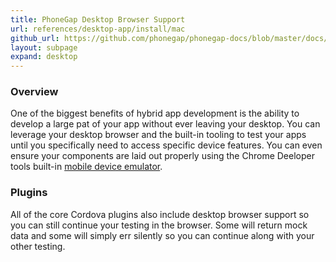 ```yaml
---
title: PhoneGap Desktop Browser Support
url: references/desktop-app/install/mac
github_url: https://github.com/phonegap/phonegap-docs/blob/master/docs/3-references/browser-support-guide.html.md
layout: subpage
expand: desktop
---
```


### Overview

One of the biggest benefits of hybrid app development is the ability to develop a large pat of your app without ever 
leaving your desktop. You can leverage your desktop browser and the built-in tooling to test your apps until you specifically
 need to access specific device features. You can even ensure your components are laid out properly using the Chrome Deeloper tools
 built-in [mobile device emulator](https://developers.google.com/web/tools/chrome-devtools/iterate/device-mode/).

### Plugins
All of the core Cordova plugins also include desktop browser support so you can still continue your testing in the browser. Some
will return mock data and some will simply err silently so you can continue along with your other testing. 
